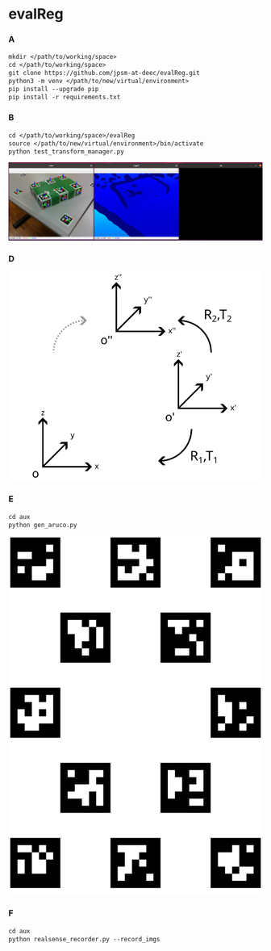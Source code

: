 # evalReg

### A
```
mkdir </path/to/working/space>
cd </path/to/working/space>
git clone https://github.com/jpsm-at-deec/evalReg.git
python3 -m venv </path/to/new/virtual/environment>
pip install --upgrade pip
pip install -r requirements.txt
```

### B
```
cd </path/to/working/space>/evalReg
source </path/to/new/virtual/environment>/bin/activate
python test_transform_manager.py
```
![screenshot](data/screenshot.png)

### D
![drawing-1](data/drawing-1.png)

### E
```
cd aux
python gen_aruco.py
```
![aruco](aux/out.png)

### F
```
cd aux
python realsense_recorder.py --record_imgs
```


